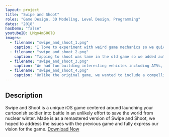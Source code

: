 ```yaml
---
layout: project
title: "Swipe and Shoot"
roles: "Game Design, 3D Modeling, Level Design, Programming"
dates: "2018"
hasDemo: "false"
youtubeID: LMqo4mS06lQ
images:
  - filename: "swipe_and_shoot_1.png"
    caption: "I love to experiment with weird game mechanics so we quickly adopted character movement based solely on diving and rolling."
  - filename: "swipe_and_shoot_2.png"
    caption: "Tapping to shoot was lame in the old game so we added auto shooting to emphasize swiping."
  - filename: "swipe_and_shoot_3.png"
    caption: "We had fun building interesting vehicles including ATVs, Jeeps, and even a chopper."
  - filename: "swipe_and_shoot_4.png"
    caption: "Unlike the original game, we wanted to include a compelling story taking place over five levels."
---
```


## Description

Swipe and Shoot is a unique iOS game centered around launching your cartoonish soldier into battle in an unlikely effort to save the world from nuclear winter. Made is as a remastered version of Swipe and Shoot, we hoped to address the issues with the previous game and fully express our vision for the game. [Download Now](https://itunes.apple.com/us/app/swipe-and-shoot/id1371819562?ls=1&mt=8)
